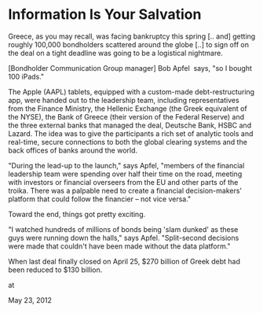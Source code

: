 # Information Is Your Salvation
Greece, as you may recall, was facing bankruptcy this spring [.. and] getting roughly 100,000 bondholders scattered around the globe [..] to sign off on the deal on a 
tight deadline was going to be a logistical nightmare.

[Bondholder Communication Group manager] Bob Apfel  says, "so I bought 100 iPads." 

The Apple (AAPL)
 tablets, equipped with a custom-made debt-restructuring app, were 
handed out to the leadership team, including representatives from the 
Finance Ministry, the Hellenic Exchange (the Greek equivalent of the 
NYSE), the Bank of Greece (their version of the Federal Reserve) and the
 three external banks that managed the deal, Deutsche Bank, HSBC and 
Lazard.
The idea was to give the participants a rich set of analytic tools 
and real-time, secure connections to both the global clearing systems 
and the back offices of banks around the world.

"During the lead-up to the launch," says Apfel, "members of the 
financial leadership team were spending over half their time on the 
road, meeting with investors or financial overseers from the EU and 
other parts of the troika. There was a palpable need to create a 
financial decision-makers' platform that could follow the financier – 
not vice versa."

Toward the end, things got pretty exciting.

"I watched hundreds of millions of bonds being 'slam dunked' as these
 guys were running down the halls," says Apfel. "Split-second decisions 
were made that couldn't have been made without the data platform."

When last deal finally closed on April 25, $270 billion of Greek debt had been reduced to $130 billion.







at

May 23, 2012















